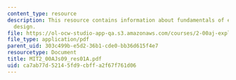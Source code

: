 ```yaml
---
content_type: resource
description: This resource contains information about fundamentals of engineering
  design.
file: https://ol-ocw-studio-app-qa.s3.amazonaws.com/courses/2-00aj-exploring-sea-space-earth-fundamentals-of-engineering-design-spring-2009/ca7ab77d52145fd9cbffa2f67f761d06_MIT2_00AJs09_res01A.pdf
file_type: application/pdf
parent_uid: 303c499b-e5d2-36b1-cde0-bb36d615f4e7
resourcetype: Document
title: MIT2_00AJs09_res01A.pdf
uid: ca7ab77d-5214-5fd9-cbff-a2f67f761d06
---
```

